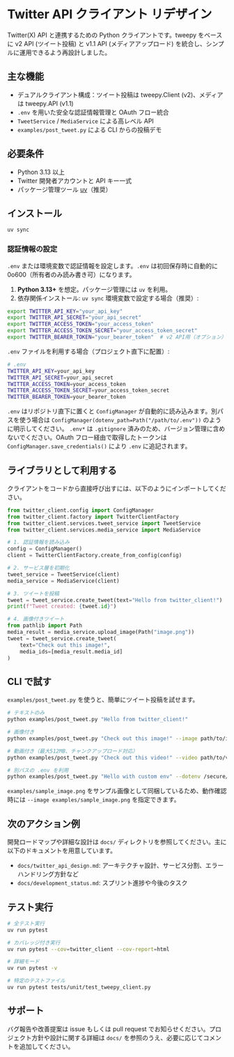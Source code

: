 # Twitter API クライアント リデザイン

Twitter(X) API と連携するための Python クライアントです。tweepy をベースに v2 API (ツイート投稿) と v1.1 API (メディアアップロード) を統合し、シンプルに運用できるよう再設計しました。

## 主な機能
- デュアルクライアント構成：ツイート投稿は tweepy.Client (v2)、メディアは tweepy.API (v1.1)
- `.env` を用いた安全な認証情報管理と OAuth フロー統合
- `TweetService` / `MediaService` による高レベル API
- `examples/post_tweet.py` による CLI からの投稿デモ

## 必要条件
- Python 3.13 以上
- Twitter 開発者アカウントと API キー一式
- パッケージ管理ツール [uv](https://docs.astral.sh/uv/)（推奨）

## インストール
```bash
uv sync
```

### 認証情報の設定
`.env` または環境変数で認証情報を設定します。`.env` は初回保存時に自動的に 0o600（所有者のみ読み書き可）になります。

1. **Python 3.13+** を想定。パッケージ管理には `uv` を利用。
2. 依存関係インストール: `uv sync`
環境変数で設定する場合（推奨）:
```bash
export TWITTER_API_KEY="your_api_key"
export TWITTER_API_SECRET="your_api_secret"
export TWITTER_ACCESS_TOKEN="your_access_token"
export TWITTER_ACCESS_TOKEN_SECRET="your_access_token_secret"
export TWITTER_BEARER_TOKEN="your_bearer_token"  # v2 API用（オプション）
```

`.env` ファイルを利用する場合（プロジェクト直下に配置）:
```bash
# .env
TWITTER_API_KEY=your_api_key
TWITTER_API_SECRET=your_api_secret
TWITTER_ACCESS_TOKEN=your_access_token
TWITTER_ACCESS_TOKEN_SECRET=your_access_token_secret
TWITTER_BEARER_TOKEN=your_bearer_token
```

`.env` はリポジトリ直下に置くと `ConfigManager` が自動的に読み込みます。別パスを使う場合は `ConfigManager(dotenv_path=Path("/path/to/.env"))` のように明示してください。 `.env*` は `.gitignore` 済みのため、バージョン管理に含めないでください。OAuth フロー経由で取得したトークンは `ConfigManager.save_credentials()` により `.env` に追記されます。

## ライブラリとして利用する
クライアントをコードから直接呼び出すには、以下のようにインポートしてください。

```python
from twitter_client.config import ConfigManager
from twitter_client.factory import TwitterClientFactory
from twitter_client.services.tweet_service import TweetService
from twitter_client.services.media_service import MediaService

# 1. 認証情報を読み込み
config = ConfigManager()
client = TwitterClientFactory.create_from_config(config)

# 2. サービス層を初期化
tweet_service = TweetService(client)
media_service = MediaService(client)

# 3. ツイートを投稿
tweet = tweet_service.create_tweet(text="Hello from twitter_client!")
print(f"Tweet created: {tweet.id}")

# 4. 画像付きツイート
from pathlib import Path
media_result = media_service.upload_image(Path("image.png"))
tweet = tweet_service.create_tweet(
    text="Check out this image!",
    media_ids=[media_result.media_id]
)
```

## CLI で試す
`examples/post_tweet.py` を使うと、簡単にツイート投稿を試せます。

```bash
# テキストのみ
python examples/post_tweet.py "Hello from twitter_client!"

# 画像付き
python examples/post_tweet.py "Check out this image!" --image path/to/image.png

# 動画付き（最大512MB、チャンクアップロード対応）
python examples/post_tweet.py "Check out this video!" --video path/to/video.mp4

# 別パスの .env を利用
python examples/post_tweet.py "Hello with custom env" --dotenv /secure/path/.env
```

`examples/sample_image.png` をサンプル画像として同梱しているため、動作確認時には `--image examples/sample_image.png` を指定できます。

## 次のアクション例
開発ロードマップや詳細な設計は `docs/` ディレクトリを参照してください。主に以下のドキュメントを用意しています。
- `docs/twitter_api_design.md`: アーキテクチャ設計、サービス分割、エラーハンドリング方針など
- `docs/development_status.md`: スプリント進捗や今後のタスク

## テスト実行
```bash
# 全テスト実行
uv run pytest

# カバレッジ付き実行
uv run pytest --cov=twitter_client --cov-report=html

# 詳細モード
uv run pytest -v

# 特定のテストファイル
uv run pytest tests/unit/test_tweepy_client.py
```

## サポート
バグ報告や改善提案は issue もしくは pull request でお知らせください。プロジェクト方針や設計に関する詳細は `docs/` を参照のうえ、必要に応じてコメントを追加してください。
